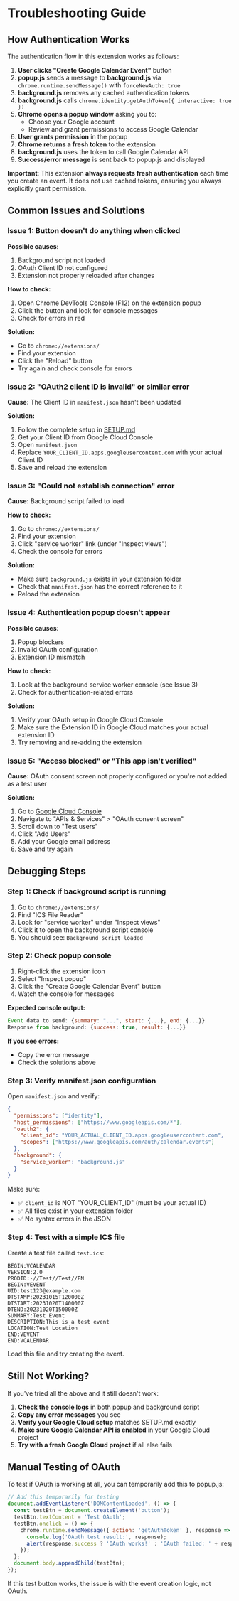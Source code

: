 # Troubleshooting Guide

## How Authentication Works

The authentication flow in this extension works as follows:

1. **User clicks "Create Google Calendar Event"** button
2. **popup.js** sends a message to **background.js** via `chrome.runtime.sendMessage()` with `forceNewAuth: true`
3. **background.js** removes any cached authentication tokens
4. **background.js** calls `chrome.identity.getAuthToken({ interactive: true })`
5. **Chrome opens a popup window** asking you to:
   - Choose your Google account
   - Review and grant permissions to access Google Calendar
6. **User grants permission** in the popup
7. **Chrome returns a fresh token** to the extension
8. **background.js** uses the token to call Google Calendar API
9. **Success/error message** is sent back to popup.js and displayed

**Important**: This extension **always requests fresh authentication** each time you create an event. It does not
use cached tokens, ensuring you always explicitly grant permission.

## Common Issues and Solutions

### Issue 1: Button doesn't do anything when clicked

**Possible causes:**

1. Background script not loaded
2. OAuth Client ID not configured
3. Extension not properly reloaded after changes

**How to check:**

1. Open Chrome DevTools Console (F12) on the extension popup
2. Click the button and look for console messages
3. Check for errors in red

**Solution:**

- Go to `chrome://extensions/`
- Find your extension
- Click the "Reload" button
- Try again and check console for errors

### Issue 2: "OAuth2 client ID is invalid" or similar error

**Cause:** The Client ID in `manifest.json` hasn't been updated

**Solution:**

1. Follow the complete setup in [SETUP.md](SETUP.md)
2. Get your Client ID from Google Cloud Console
3. Open `manifest.json`
4. Replace `YOUR_CLIENT_ID.apps.googleusercontent.com` with your actual Client ID
5. Save and reload the extension

### Issue 3: "Could not establish connection" error

**Cause:** Background script failed to load

**How to check:**

1. Go to `chrome://extensions/`
2. Find your extension
3. Click "service worker" link (under "Inspect views")
4. Check the console for errors

**Solution:**

- Make sure `background.js` exists in your extension folder
- Check that `manifest.json` has the correct reference to it
- Reload the extension

### Issue 4: Authentication popup doesn't appear

**Possible causes:**

1. Popup blockers
2. Invalid OAuth configuration
3. Extension ID mismatch

**How to check:**

1. Look at the background service worker console (see Issue 3)
2. Check for authentication-related errors

**Solution:**

1. Verify your OAuth setup in Google Cloud Console
2. Make sure the Extension ID in Google Cloud matches your actual extension ID
3. Try removing and re-adding the extension

### Issue 5: "Access blocked" or "This app isn't verified"

**Cause:** OAuth consent screen not properly configured or you're not added as a test user

**Solution:**

1. Go to [Google Cloud Console](https://console.cloud.google.com/)
2. Navigate to "APIs & Services" > "OAuth consent screen"
3. Scroll down to "Test users"
4. Click "Add Users"
5. Add your Google email address
6. Save and try again

## Debugging Steps

### Step 1: Check if background script is running

1. Go to `chrome://extensions/`
2. Find "ICS File Reader"
3. Look for "service worker" under "Inspect views"
4. Click it to open the background script console
5. You should see: `Background script loaded`

### Step 2: Check popup console

1. Right-click the extension icon
2. Select "Inspect popup"
3. Click the "Create Google Calendar Event" button
4. Watch the console for messages

**Expected console output:**

```javascript
Event data to send: {summary: "...", start: {...}, end: {...}}
Response from background: {success: true, result: {...}}
```

**If you see errors:**

- Copy the error message
- Check the solutions above

### Step 3: Verify manifest.json configuration

Open `manifest.json` and verify:

```json
{
  "permissions": ["identity"],
  "host_permissions": ["https://www.googleapis.com/*"],
  "oauth2": {
    "client_id": "YOUR_ACTUAL_CLIENT_ID.apps.googleusercontent.com",
    "scopes": ["https://www.googleapis.com/auth/calendar.events"]
  },
  "background": {
    "service_worker": "background.js"
  }
}
```

Make sure:

- ✅ `client_id` is NOT "YOUR_CLIENT_ID" (must be your actual ID)
- ✅ All files exist in your extension folder
- ✅ No syntax errors in the JSON

### Step 4: Test with a simple ICS file

Create a test file called `test.ics`:

```ics
BEGIN:VCALENDAR
VERSION:2.0
PRODID:-//Test//Test//EN
BEGIN:VEVENT
UID:test123@example.com
DTSTAMP:20231015T120000Z
DTSTART:20231020T140000Z
DTEND:20231020T150000Z
SUMMARY:Test Event
DESCRIPTION:This is a test event
LOCATION:Test Location
END:VEVENT
END:VCALENDAR
```

Load this file and try creating the event.

## Still Not Working?

If you've tried all the above and it still doesn't work:

1. **Check the console logs** in both popup and background script
2. **Copy any error messages** you see
3. **Verify your Google Cloud setup** matches SETUP.md exactly
4. **Make sure Google Calendar API is enabled** in your Google Cloud project
5. **Try with a fresh Google Cloud project** if all else fails

## Manual Testing of OAuth

To test if OAuth is working at all, you can temporarily add this to popup.js:

```javascript
// Add this temporarily for testing
document.addEventListener('DOMContentLoaded', () => {
  const testBtn = document.createElement('button');
  testBtn.textContent = 'Test OAuth';
  testBtn.onclick = () => {
    chrome.runtime.sendMessage({ action: 'getAuthToken' }, response => {
      console.log('OAuth test result:', response);
      alert(response.success ? 'OAuth works!' : 'OAuth failed: ' + response.error);
    });
  };
  document.body.appendChild(testBtn);
});
```

If this test button works, the issue is with the event creation logic, not OAuth.
